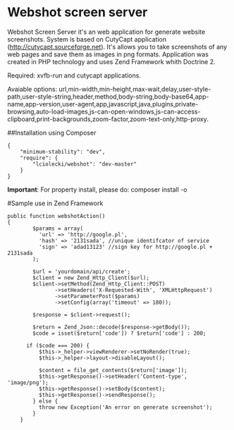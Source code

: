 Webshot screen server
==========================

Webshot Screen Server it's an web application for generate website screenshots. System is based on CutyCapt application (http://cutycapt.sourceforge.net). It's allows you to take screenshots of any web pages and save them as images in png formats. Application was created in PHP technology and uses Zend Framework whith Doctrine 2.

Required: xvfb-run and cutycapt applications. 

Avaiable options: url,min-width,min-height,max-wait,delay,user-style-path,user-style-string,header,method,body-string,body-base64,app-name,app-version,user-agent,app,javascript,java,plugins,private-browsing,auto-load-images,js-can-open-windows,js-can-access-clipboard,print-backgrounds,zoom-factor,zoom-text-only,http-proxy.


##Installation using Composer

    {
        "minimum-stability": "dev",
        "require": {
            "lciolecki/webshot": "dev-master"
        }
    }
    
**Important**: For property install, please do: composer install -o
    
#Sample use in Zend Framework

    public function webshotAction()
    {
            $params = array(
              'url' => 'http://google.pl',
              'hash' => '2131sada', //unique identifcator of service
              'sign' => 'adad13123' //sign key for http://google.pl + 2131sada
            );
            
            $url = 'yourdomain/api/create';            
            $client = new Zend_Http_Client($url);
            $client->setMethod(Zend_Http_Client::POST)
                   ->setHeaders('X-Requested-With', 'XMLHttpRequest') 
                   ->setParameterPost($params)
                   ->setConfig(array('timeout' => 180));
            
            $response = $client->request();
            
            $return = Zend_Json::decode($response->getBody());
            $code = isset($return['code']) ? $return['code'] : 200;
        
          if ($code === 200) {
              $this->_helper->viewRenderer->setNoRender(true);
              $this->_helper->layout->disableLayout();
              
              $content = file_get_contents($return['image']);
              $this->getResponse()->setHeader('Content-type', 'image/png');
              $this->getResponse()->setBody($content);
              $this->getResponse()->sendResponse();  
            } else {
              throw new Exception('An error on generate screenshot');
            }
        }
    
